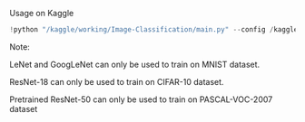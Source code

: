 Usage on Kaggle

```python
!python "/kaggle/working/Image-Classification/main.py" --config /kaggle/working/Image-Classification/config/config.yaml
```

Note:

LeNet and GoogLeNet can only be used to train on MNIST dataset.

ResNet-18 can only be used to train on CIFAR-10 dataset.

Pretrained ResNet-50 can only be used to train on PASCAL-VOC-2007 dataset
